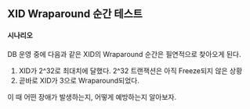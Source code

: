 ## XID Wraparound 순간 테스트
#### 시나리오
DB 운영 중에 다음과 같은 XID의 Wraparound 순간은 필연적으로 찾아오게 된다.
1. XID가 2^32로 최대치에 달했다. 2^32 트랜잭션은 아직 Freeze되지 않은 상황
2. 곧바로 XID가 3으로 Wraparound되었다.        

이 때 어떤 장애가 발생하는지, 어떻게 예방하는지 알아보자.
